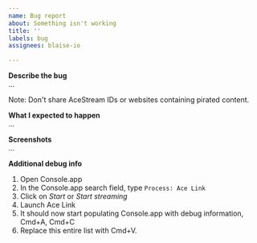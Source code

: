 ```yaml
---
name: Bug report
about: Something isn't working
title: ''
labels: bug
assignees: blaise-io

---
```


**Describe the bug**  
…  

Note: Don't share AceStream IDs or websites containing pirated content.

**What I expected to happen**  
…

**Screenshots**  
…

**Additional debug info**  

1. Open Console.app
2. In the Console.app search field, type `Process: Ace Link`
3. Click on *Start* or *Start streaming*
4. Launch Ace Link
5. It should now start populating Console.app with debug information, Cmd+A, Cmd+C 
6. Replace this entire list with Cmd+V.
